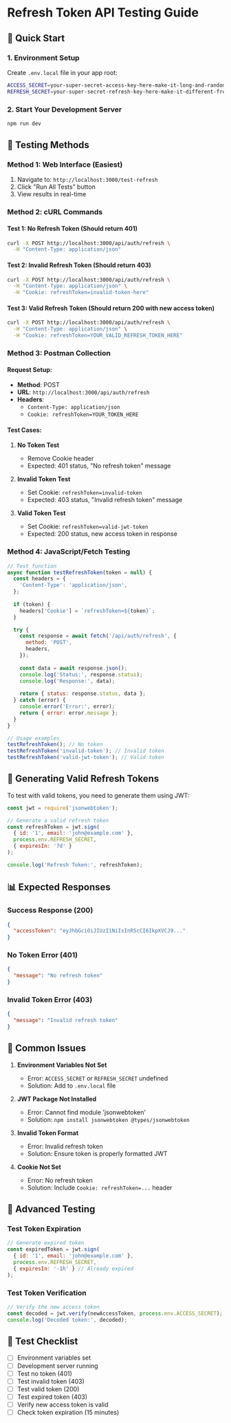 # Refresh Token API Testing Guide

## 🚀 Quick Start

### 1. Environment Setup
Create `.env.local` file in your app root:
```bash
ACCESS_SECRET=your-super-secret-access-key-here-make-it-long-and-random
REFRESH_SECRET=your-super-secret-refresh-key-here-make-it-different-from-access
```

### 2. Start Your Development Server
```bash
npm run dev
```

## 🧪 Testing Methods

### Method 1: Web Interface (Easiest)
1. Navigate to: `http://localhost:3000/test-refresh`
2. Click "Run All Tests" button
3. View results in real-time

### Method 2: cURL Commands

#### Test 1: No Refresh Token (Should return 401)
```bash
curl -X POST http://localhost:3000/api/auth/refresh \
  -H "Content-Type: application/json"
```

#### Test 2: Invalid Refresh Token (Should return 403)
```bash
curl -X POST http://localhost:3000/api/auth/refresh \
  -H "Content-Type: application/json" \
  -H "Cookie: refreshToken=invalid-token-here"
```

#### Test 3: Valid Refresh Token (Should return 200 with new access token)
```bash
curl -X POST http://localhost:3000/api/auth/refresh \
  -H "Content-Type: application/json" \
  -H "Cookie: refreshToken=YOUR_VALID_REFRESH_TOKEN_HERE"
```

### Method 3: Postman Collection

#### Request Setup:
- **Method**: POST
- **URL**: `http://localhost:3000/api/auth/refresh`
- **Headers**: 
  - `Content-Type: application/json`
  - `Cookie: refreshToken=YOUR_TOKEN_HERE`

#### Test Cases:

1. **No Token Test**
   - Remove Cookie header
   - Expected: 401 status, "No refresh token" message

2. **Invalid Token Test**
   - Set Cookie: `refreshToken=invalid-token`
   - Expected: 403 status, "Invalid refresh token" message

3. **Valid Token Test**
   - Set Cookie: `refreshToken=valid-jwt-token`
   - Expected: 200 status, new access token in response

### Method 4: JavaScript/Fetch Testing

```javascript
// Test function
async function testRefreshToken(token = null) {
  const headers = {
    'Content-Type': 'application/json',
  };
  
  if (token) {
    headers['Cookie'] = `refreshToken=${token}`;
  }

  try {
    const response = await fetch('/api/auth/refresh', {
      method: 'POST',
      headers,
    });
    
    const data = await response.json();
    console.log('Status:', response.status);
    console.log('Response:', data);
    
    return { status: response.status, data };
  } catch (error) {
    console.error('Error:', error);
    return { error: error.message };
  }
}

// Usage examples
testRefreshToken(); // No token
testRefreshToken('invalid-token'); // Invalid token
testRefreshToken('valid-jwt-token'); // Valid token
```

## 🔑 Generating Valid Refresh Tokens

To test with valid tokens, you need to generate them using JWT:

```javascript
const jwt = require('jsonwebtoken');

// Generate a valid refresh token
const refreshToken = jwt.sign(
  { id: '1', email: 'john@example.com' },
  process.env.REFRESH_SECRET,
  { expiresIn: '7d' }
);

console.log('Refresh Token:', refreshToken);
```

## 📊 Expected Responses

### Success Response (200)
```json
{
  "accessToken": "eyJhbGciOiJIUzI1NiIsInR5cCI6IkpXVCJ9..."
}
```

### No Token Error (401)
```json
{
  "message": "No refresh token"
}
```

### Invalid Token Error (403)
```json
{
  "message": "Invalid refresh token"
}
```

## 🐛 Common Issues

1. **Environment Variables Not Set**
   - Error: `ACCESS_SECRET` or `REFRESH_SECRET` undefined
   - Solution: Add to `.env.local` file

2. **JWT Package Not Installed**
   - Error: Cannot find module 'jsonwebtoken'
   - Solution: `npm install jsonwebtoken @types/jsonwebtoken`

3. **Invalid Token Format**
   - Error: Invalid refresh token
   - Solution: Ensure token is properly formatted JWT

4. **Cookie Not Set**
   - Error: No refresh token
   - Solution: Include `Cookie: refreshToken=...` header

## 🔧 Advanced Testing

### Test Token Expiration
```javascript
// Generate expired token
const expiredToken = jwt.sign(
  { id: '1', email: 'john@example.com' },
  process.env.REFRESH_SECRET,
  { expiresIn: '-1h' } // Already expired
);
```

### Test Token Verification
```javascript
// Verify the new access token
const decoded = jwt.verify(newAccessToken, process.env.ACCESS_SECRET);
console.log('Decoded token:', decoded);
```

## 📝 Test Checklist

- [ ] Environment variables set
- [ ] Development server running
- [ ] Test no token (401)
- [ ] Test invalid token (403)
- [ ] Test valid token (200)
- [ ] Test expired token (403)
- [ ] Verify new access token is valid
- [ ] Check token expiration (15 minutes)

